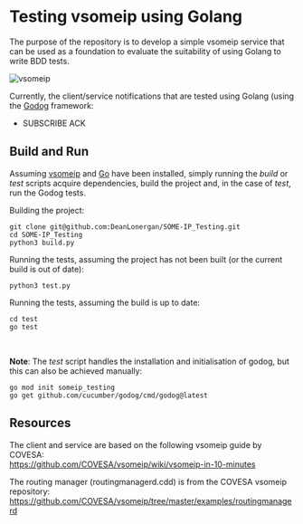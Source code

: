 # Testing vsomeip using Golang

The purpose of the repository is to develop a simple vsomeip service that can be used as a foundation to evaluate the suitability of using Golang to write BDD tests.

![vsomeip](https://github.com/user-attachments/assets/65705f6f-0aa6-4239-abb5-4d2d6a621da9)

Currently, the client/service notifications that are tested using Golang (using the [Godog](https://pkg.go.dev/github.com/cucumber/godog) framework:

- SUBSCRIBE ACK
  

## Build and Run
Assuming [vsomeip](https://github.com/COVESA/vsomeip) and [Go](https://go.dev/doc/install) have been installed, simply running the *build* or *test* scripts acquire dependencies, build the project and, in the case of *test*, run the Godog tests.

Building the project:
```
git clone git@github.com:DeanLonergan/SOME-IP_Testing.git
cd SOME-IP_Testing
python3 build.py
```
Running the tests, assuming the project has not been built (or the current build is out of date):
```
python3 test.py
```
Running the tests, assuming the build is up to date:
```
cd test
go test
```
<br>

**Note**:  The *test* script handles the installation and initialisation of godog, but this can also be achieved manually:
```
go mod init someip_testing
go get github.com/cucumber/godog/cmd/godog@latest
```

## Resources
The client and service are based on the following vsomeip guide by COVESA:\
https://github.com/COVESA/vsomeip/wiki/vsomeip-in-10-minutes

The routing manager (routingmanagerd.cdd) is from the COVESA vsomeip repository:\
https://github.com/COVESA/vsomeip/tree/master/examples/routingmanagerd
